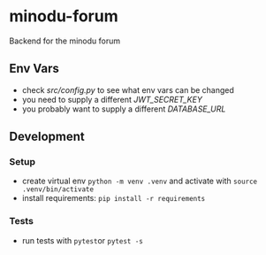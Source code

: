 # minodu-forum
Backend for the minodu forum

## Env Vars

* check *src/config.py* to see what env vars can be changed
* you need to supply a different *JWT_SECRET_KEY*
* you probably want to supply a different *DATABASE_URL*

## Development

### Setup

* create virtual env `python -m venv .venv` and activate with `source .venv/bin/activate`
* install requirements: `pip install -r requirements`

### Tests

* run tests with `pytest`or `pytest -s`